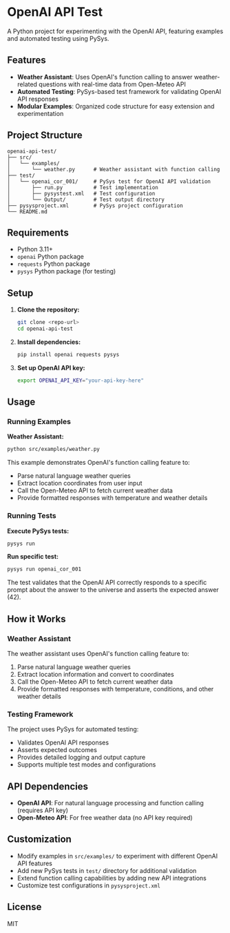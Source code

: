 # OpenAI API Test

A Python project for experimenting with the OpenAI API, featuring examples and automated testing using PySys.

## Features
- **Weather Assistant**: Uses OpenAI's function calling to answer weather-related questions with real-time data from Open-Meteo API
- **Automated Testing**: PySys-based test framework for validating OpenAI API responses
- **Modular Examples**: Organized code structure for easy extension and experimentation

## Project Structure
```
openai-api-test/
├── src/
│   └── examples/
│       └── weather.py      # Weather assistant with function calling
├── test/
│   └── openai_cor_001/     # PySys test for OpenAI API validation
│       ├── run.py          # Test implementation
│       ├── pysystest.xml   # Test configuration
│       └── Output/         # Test output directory
├── pysysproject.xml        # PySys project configuration
└── README.md
```

## Requirements
- Python 3.11+
- `openai` Python package
- `requests` Python package
- `pysys` Python package (for testing)

## Setup
1. **Clone the repository:**
   ```bash
   git clone <repo-url>
   cd openai-api-test
   ```

2. **Install dependencies:**
   ```bash
   pip install openai requests pysys
   ```

3. **Set up OpenAI API key:**
   ```bash
   export OPENAI_API_KEY="your-api-key-here"
   ```

## Usage

### Running Examples

**Weather Assistant:**
```bash
python src/examples/weather.py
```
This example demonstrates OpenAI's function calling feature to:
- Parse natural language weather queries
- Extract location coordinates from user input
- Call the Open-Meteo API to fetch current weather data
- Provide formatted responses with temperature and weather details

### Running Tests

**Execute PySys tests:**
```bash
pysys run
```

**Run specific test:**
```bash
pysys run openai_cor_001
```

The test validates that the OpenAI API correctly responds to a specific prompt about the answer to the universe and asserts the expected answer (42).

## How it Works

### Weather Assistant
The weather assistant uses OpenAI's function calling feature to:
1. Parse natural language weather queries
2. Extract location information and convert to coordinates
3. Call the Open-Meteo API to fetch current weather data
4. Provide formatted responses with temperature, conditions, and other weather details

### Testing Framework
The project uses PySys for automated testing:
- Validates OpenAI API responses
- Asserts expected outcomes
- Provides detailed logging and output capture
- Supports multiple test modes and configurations

## API Dependencies
- **OpenAI API**: For natural language processing and function calling (requires API key)
- **Open-Meteo API**: For free weather data (no API key required)

## Customization
- Modify examples in `src/examples/` to experiment with different OpenAI API features
- Add new PySys tests in `test/` directory for additional validation
- Extend function calling capabilities by adding new API integrations
- Customize test configurations in `pysysproject.xml`

## License
MIT
